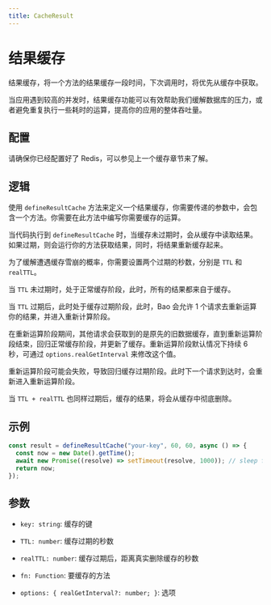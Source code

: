```yaml
---
title: CacheResult
---
```


# 结果缓存

结果缓存，将一个方法的结果缓存一段时间，下次调用时，将优先从缓存中获取。

当应用遇到较高的并发时，结果缓存功能可以有效帮助我们缓解数据库的压力，或者避免重复执行一些耗时的运算，提高你的应用的整体吞吐量。

## 配置

请确保你已经配置好了 Redis，可以参见上一个缓存章节来了解。

## 逻辑

使用 `defineResultCache` 方法来定义一个结果缓存，你需要传递的参数中，会包含一个方法。你需要在此方法中编写你需要缓存的运算。

当代码执行到 `defineResultCache` 时，当缓存未过期时，会从缓存中读取结果。如果过期，则会运行你的方法获取结果，同时，将结果重新缓存起来。

为了缓解遭遇缓存雪崩的概率，你需要设置两个过期的秒数，分别是 `TTL` 和 `realTTL`。

当 `TTL` 未过期时，处于正常缓存阶段，此时，所有的结果都来自于缓存。

当 `TTL` 过期后，此时处于缓存过期阶段，此时，Bao 会允许 1 个请求去重新运算你的结果，并进入重新计算阶段。

在重新运算阶段期间，其他请求会获取到的是原先的旧数据缓存，直到重新运算阶段结束，回归正常缓存阶段，并更新了缓存。重新运算阶段默认情况下持续 6 秒，可通过 `options.realGetInterval` 来修改这个值。

重新运算阶段可能会失败，导致回归缓存过期阶段。此时下一个请求到达时，会重新进入重新运算阶段。

当 `TTL + realTTL` 也同样过期后，缓存的结果，将会从缓存中彻底删除。

## 示例

```ts
const result = defineResultCache("your-key", 60, 60, async () => {
  const now = new Date().getTime();
  await new Promise((resolve) => setTimeout(resolve, 1000)); // sleep for 1 second
  return now;
});
```

## 参数

- `key: string`: 缓存的键

- `TTL: number`: 缓存过期的秒数

- `realTTL: number`: 缓存过期后，距离真实删除缓存的秒数

- `fn: Function`: 要缓存的方法

- `options: { realGetInterval?: number; }`: 选项

